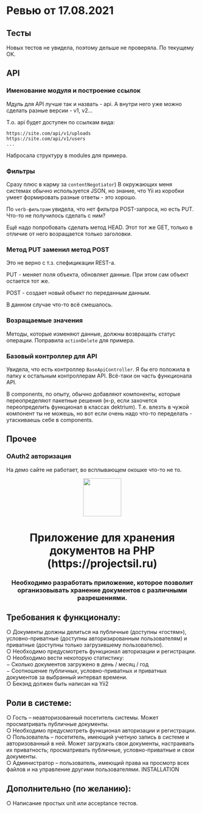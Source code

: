 # Ревью от 17.08.2021

## Тесты

Новых тестов не увидела, поэтому дельше не проверяла. По текущему ОК.

## API

### Именование модуля и построение ссылок

Мдуль для API лучше так и назвать - api. А внутри него уже можно сделать разные версии - v1, v2...

Т.о. api будет доступен по ссылкам вида:

```
https://site.com/api/v1/uploads
https://site.com/api/v1/users
...
```

Набросала структуру в modules для примера.

### Фильтры

Сразу плюс в карму за `contentNegotiator`) В окружающих меня системах обычно используется JSON, но 
знание, что Yii из коробки умеет формировать разные ответы - это хорошо.

По `verb-фильтрам` увидела, что нет фильтра POST-запроса, но есть PUT. Что-то не получилось сделать с ним? 

Ещё надо попробовать сделать метод HEAD. Этот тот же GET, только в отличие от него возращается только заголовки. 

### Метод PUT заменил метод POST

Это не верно с т.з. спефицикации REST-а. 

PUT - меняет поля объекта, обновляет данные. При этом сам объект остается тот же.

POST - создает новый объект по переданным данным. 

В данном случае что-то всё смешалось.

### Возращаемые значения

Методы, которые изменяют данные, должны возвращать статус операции. Поправила `actionDelete` для примера.

### Базовый контроллер для API

Увидела, что есть контроллер `BaseApiController`. Я бы его положила в папку к остальным контроллерам API. 
Всё-таки он часть функционала API. 

В components, по опыту, обычно добавляют компоненты, которые переопределяют пакетные решения (н-р, если захочется переопределить функционал в классах dektrium). Т.е. влезть в чужой компонент ты не можешь, но вот если очень надо что-то переделать - утаскиваешь себе в components.

## Прочее

### OAuth2 авторизация

На демо сайте не работает, во всплывающем окошке что-то не то.


<p align="center">
    <a href="https://github.com/yiisoft" target="_blank">
        <img src="https://avatars0.githubusercontent.com/u/993323" height="100px">
    </a>
    <h1 align="center">Приложение для хранения документов на PHP (https://projectsil.ru)</h1>
    <h3 align="center">Необходимо разработать приложение, которое позволит организовывать хранение документов с различными разрешениями.</h3>
</p>


Требования к функционалу:
-------------------

○ Документы должны делиться на публичные (доступны «гостям»), условно-приватные (доступны авторизированным пользователям) и приватные (доступны только загрузившему пользователю).
</br>
○ Необходимо предусмотреть функционал авторизации и регистрации.
</br>
○ Необходимо вести некоторую статистику:
</br>
   − Сколько документов загружено в день / месяц / год
</br>
   − Соотношение публичных, условно-приватных и приватных документов за выбранный интервал времени.
</br>
○ Бекэнд должен быть написан на Yii2

Роли в системе:
-------------------

○ Гость – неавторизованный посетитель системы. Может просматривать публичные документы.
</br>
○ Необходимо предусмотреть функционал авторизации и регистрации.
</br>
○ Пользователь – посетитель, имеющий учетную запись в системе и авторизованный в ней. Может загружать свои документы, настраивать их приватность; просматривать публичные, условно-приватные и свои документы.
</br>
○ Администратор – пользователь, имеющий права на просмотр всех файлов и на управление другими пользователями.
INSTALLATION

Дополнительно (по желанию):
-------------------
○ Написание простых unit или acceptance тестов.

